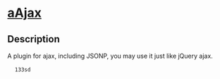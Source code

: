 # <a href="">aAjax</a>

<h2>Description</h2>
<p>A plugin for ajax, including JSONP, you may use it just like jQuery ajax.</p>
<pre>
  <code>133sd</code>
</pre>
